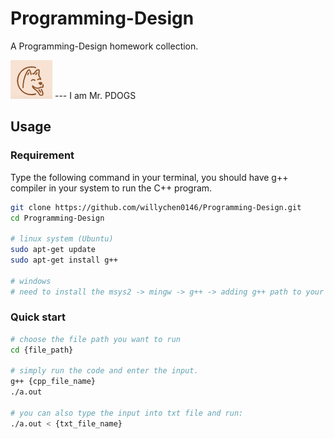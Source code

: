 # Programming-Design
A Programming-Design homework collection.

![screenshot1](./Example/1.png) --- I am Mr. PDOGS

## Usage
### Requirement
Type the following command in your terminal, you should have g++ compiler in your system to run the C++ program.

```sh
git clone https://github.com/willychen0146/Programming-Design.git
cd Programming-Design

# linux system (Ubuntu)
sudo apt-get update
sudo apt-get install g++

# windows
# need to install the msys2 -> mingw -> g++ -> adding g++ path to your system path
```
### Quick start

```sh
# choose the file path you want to run
cd {file_path}

# simply run the code and enter the input.
g++ {cpp_file_name}
./a.out

# you can also type the input into txt file and run:
./a.out < {txt_file_name}
```